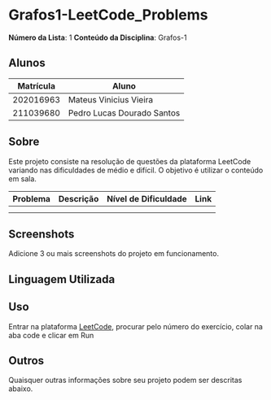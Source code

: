 # Grafos1-LeetCode_Problems

**Número da Lista**: 1
**Conteúdo da Disciplina**: Grafos-1

## Alunos
| Matrícula | Aluno                      |
| --------- | -------------------------- |
| 202016963 | Mateus Vinicius Vieira     |
| 211039680 | Pedro Lucas Dourado Santos |

## Sobre 

Este projeto consiste na resolução de questões da plataforma LeetCode variando nas dificuldades de médio e difícil. O objetivo é utilizar o conteúdo em sala.

| Problema | Descrição | Nível de Dificuldade | Link |
| -------- | --------- | -------------------- | ---- |
|          |           |                      |      |
|          |           |                      |      |


## Screenshots
Adicione 3 ou mais screenshots do projeto em funcionamento.

## Linguagem Utilizada




## Uso 
Entrar na plataforma [LeetCode](https://leetcode.com/), procurar pelo número do exercício, colar na aba code e clicar em Run

## Outros 
Quaisquer outras informações sobre seu projeto podem ser descritas abaixo.



